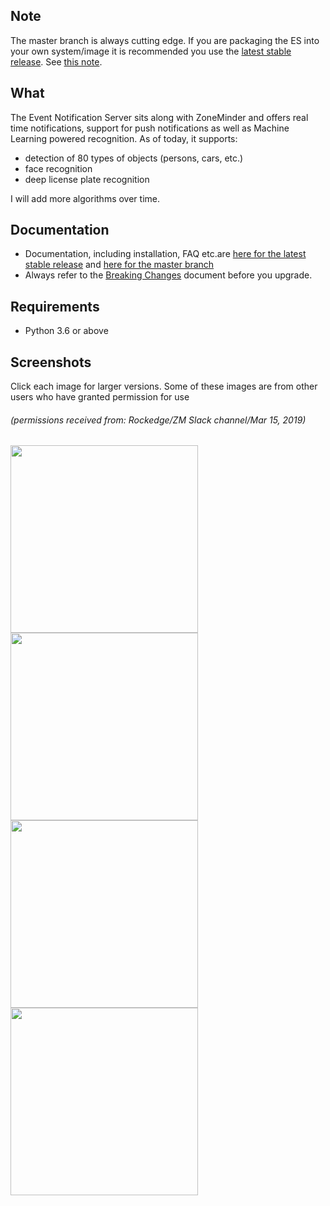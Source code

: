 
Note
-----
The master branch is always cutting edge. If you are packaging the ES into your own system/image it is recommended you use the [latest stable release](https://github.com/pliablepixels/zmeventnotification/releases/latest). See [this note](https://zmeventnotification.readthedocs.io/en/latest/guides/install.html#installation-of-the-event-server-es).


What
----
The Event Notification Server sits along with ZoneMinder and offers real time notifications, support for push notifications as well as Machine Learning powered recognition.
As of today, it supports:
* detection of 80 types of objects (persons, cars, etc.) 
* face recognition
* deep license plate recognition

I will add more algorithms over time.

Documentation
-------------
- Documentation, including installation, FAQ etc.are [here for the latest stable release](https://zmeventnotification.readthedocs.io/en/stable/) and [here for the master branch](https://zmeventnotification.readthedocs.io/en/latest/)
- Always refer to the [Breaking Changes](https://zmeventnotification.readthedocs.io/en/latest/guides/breaking.html) document before you upgrade.

Requirements
-------------
- Python 3.6 or above

Screenshots
------------

Click each image for larger versions. Some of these images are from other users who have granted permission for use
###### (permissions received from: Rockedge/ZM Slack channel/Mar 15, 2019)

<img src="https://github.com/pliablepixels/zmeventnotification/blob/master/screenshots/person_face.jpg" width="300px" /> <img src="https://github.com/pliablepixels/zmeventnotification/blob/master/screenshots/delivery.jpg" width="300px" /> <img src="https://github.com/pliablepixels/zmeventnotification/blob/master/screenshots/car.jpg" width="300px" /> <img src="https://github.com/pliablepixels/zmeventnotification/blob/master/screenshots/alpr.jpg" width="300px" />
